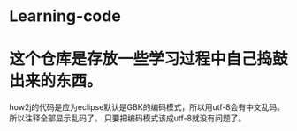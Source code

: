 # Learning-code


# 这个仓库是存放一些学习过程中自己捣鼓出来的东西。

how2j的代码是应为eclipse默认是GBK的编码模式，所以用utf-8会有中文乱码。
所以注释全部显示乱码了。
只要把编码模式该成utf-8就没有问题了。
